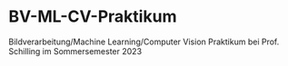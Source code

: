 # BV-ML-CV-Praktikum
Bildverarbeitung/Machine Learning/Computer Vision Praktikum bei Prof. Schilling im Sommersemester 2023
